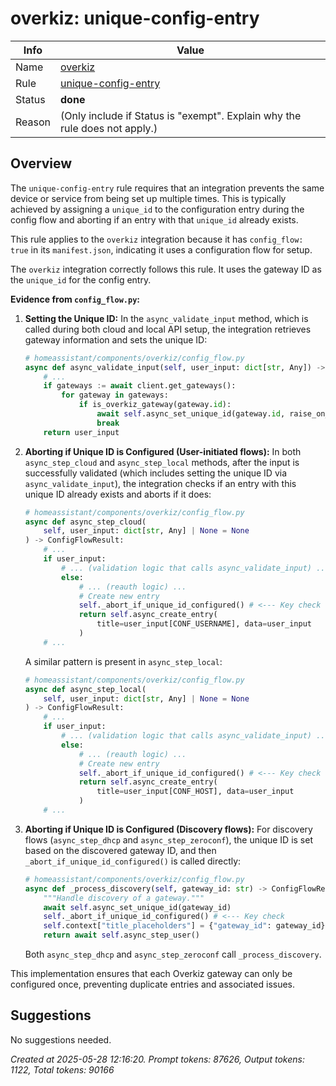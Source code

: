# overkiz: unique-config-entry

| Info   | Value                                                                    |
|--------|--------------------------------------------------------------------------|
| Name   | [overkiz](https://www.home-assistant.io/integrations/overkiz/) |
| Rule   | [unique-config-entry](https://developers.home-assistant.io/docs/core/integration-quality-scale/rules/unique-config-entry)                                                     |
| Status | **done**                                       |
| Reason | (Only include if Status is "exempt". Explain why the rule does not apply.) |

## Overview

The `unique-config-entry` rule requires that an integration prevents the same device or service from being set up multiple times. This is typically achieved by assigning a `unique_id` to the configuration entry during the config flow and aborting if an entry with that `unique_id` already exists.

This rule applies to the `overkiz` integration because it has `config_flow: true` in its `manifest.json`, indicating it uses a configuration flow for setup.

The `overkiz` integration correctly follows this rule. It uses the gateway ID as the `unique_id` for the config entry.

**Evidence from `config_flow.py`:**

1.  **Setting the Unique ID:**
    In the `async_validate_input` method, which is called during both cloud and local API setup, the integration retrieves gateway information and sets the unique ID:
    ```python
    # homeassistant/components/overkiz/config_flow.py
    async def async_validate_input(self, user_input: dict[str, Any]) -> dict[str, Any]:
        # ...
        if gateways := await client.get_gateways():
            for gateway in gateways:
                if is_overkiz_gateway(gateway.id):
                    await self.async_set_unique_id(gateway.id, raise_on_progress=False)
                    break
        return user_input
    ```

2.  **Aborting if Unique ID is Configured (User-initiated flows):**
    In both `async_step_cloud` and `async_step_local` methods, after the input is successfully validated (which includes setting the unique ID via `async_validate_input`), the integration checks if an entry with this unique ID already exists and aborts if it does:
    ```python
    # homeassistant/components/overkiz/config_flow.py
    async def async_step_cloud(
        self, user_input: dict[str, Any] | None = None
    ) -> ConfigFlowResult:
        # ...
        if user_input:
            # ... (validation logic that calls async_validate_input) ...
            else:
                # ... (reauth logic) ...
                # Create new entry
                self._abort_if_unique_id_configured() # <--- Key check
                return self.async_create_entry(
                    title=user_input[CONF_USERNAME], data=user_input
                )
        # ...
    ```
    A similar pattern is present in `async_step_local`:
    ```python
    # homeassistant/components/overkiz/config_flow.py
    async def async_step_local(
        self, user_input: dict[str, Any] | None = None
    ) -> ConfigFlowResult:
        # ...
        if user_input:
            # ... (validation logic that calls async_validate_input) ...
            else:
                # ... (reauth logic) ...
                # Create new entry
                self._abort_if_unique_id_configured() # <--- Key check
                return self.async_create_entry(
                    title=user_input[CONF_HOST], data=user_input
                )
        # ...
    ```

3.  **Aborting if Unique ID is Configured (Discovery flows):**
    For discovery flows (`async_step_dhcp` and `async_step_zeroconf`), the unique ID is set based on the discovered gateway ID, and then `_abort_if_unique_id_configured()` is called directly:
    ```python
    # homeassistant/components/overkiz/config_flow.py
    async def _process_discovery(self, gateway_id: str) -> ConfigFlowResult:
        """Handle discovery of a gateway."""
        await self.async_set_unique_id(gateway_id)
        self._abort_if_unique_id_configured() # <--- Key check
        self.context["title_placeholders"] = {"gateway_id": gateway_id}
        return await self.async_step_user()
    ```
    Both `async_step_dhcp` and `async_step_zeroconf` call `_process_discovery`.

This implementation ensures that each Overkiz gateway can only be configured once, preventing duplicate entries and associated issues.

## Suggestions

No suggestions needed.

_Created at 2025-05-28 12:16:20. Prompt tokens: 87626, Output tokens: 1122, Total tokens: 90166_
